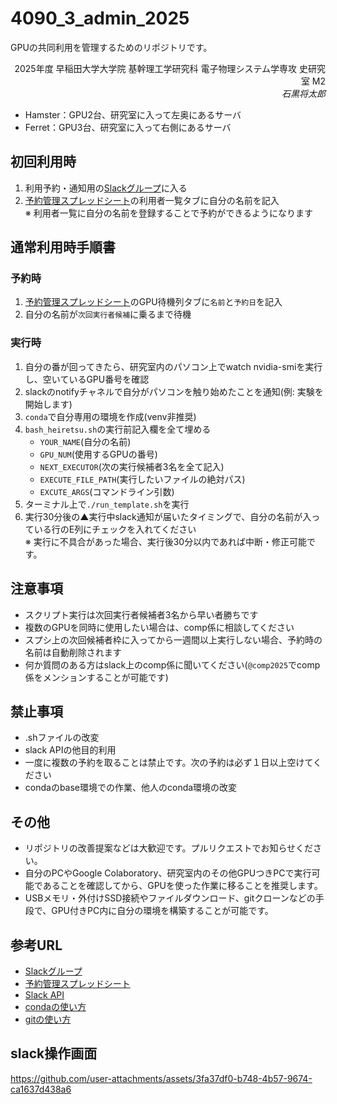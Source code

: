 # 4090_3_admin_2025

GPUの共同利用を管理するためのリポジトリです。

<p align="right">
2025年度 早稲田大学大学院 基幹理工学研究科 電子物理システム学専攻 史研究室 M2 <br>
<i>石黒将太郎</i>
</p>

- Hamster：GPU2台、研究室に入って左奥にあるサーバ
- Ferret：GPU3台、研究室に入って右側にあるサーバ

## 初回利用時
1. 利用予約・通知用の[Slackグループ](https://join.slack.com/t/shilabgpunotify/shared_invite/zt-35hwn8cdv-uYu_utz~Q0S0zPpvEBri_g)に入る
2. [予約管理スプレッドシート](https://docs.google.com/spreadsheets/d/1oI2zM7loJsN-LNtxFO1VnpVop_PqMW00xR6ty_vYPbA/edit?gid=2081617412#gid=2081617412)の利用者一覧タブに自分の名前を記入<BR>
※ 利用者一覧に自分の名前を登録することで予約ができるようになります

## 通常利用時手順書
### 予約時
1. [予約管理スプレッドシート](https://docs.google.com/spreadsheets/d/1oI2zM7loJsN-LNtxFO1VnpVop_PqMW00xR6ty_vYPbA/edit?gid=2081617412#gid=2081617412)のGPU待機列タブに`名前`と`予約日`を記入
2. 自分の名前が`次回実行者候補`に乗るまで待機

### 実行時
1. 自分の番が回ってきたら、研究室内のパソコン上でwatch nvidia-smiを実行し、空いているGPU番号を確認
2. slackのnotifyチャネルで自分がパソコンを触り始めたことを通知(例: 実験を開始します)
3. `conda`で自分専用の環境を作成(venv非推奨)
4. `bash_heiretsu.sh`の実行前記入欄を全て埋める
   - `YOUR_NAME`(自分の名前)
   - `GPU_NUM`(使用するGPUの番号)
   - `NEXT_EXECUTOR`(次の実行候補者3名を全て記入)
   - `EXECUTE_FILE_PATH`(実行したいファイルの絶対パス)
   - `EXCUTE_ARGS`(コマンドライン引数)
5. ターミナル上で`./run_template.sh`を実行
6. 実行30分後の▲実行中slack通知が届いたタイミングで、自分の名前が入っている行のE列にチェックを入れてください<BR>
※ 実行に不具合があった場合、実行後30分以内であれば中断・修正可能です。

## 注意事項
- スクリプト実行は次回実行者候補者3名から早い者勝ちです
- 複数のGPUを同時に使用したい場合は、comp係に相談してください
- スプシ上の次回候補者枠に入ってから一週間以上実行しない場合、予約時の名前は自動削除されます
- 何か質問のある方はslack上のcomp係に聞いてください(`@comp2025`でcomp係をメンションすることが可能です)

## 禁止事項
- .shファイルの改変
- slack APIの他目的利用
- 一度に複数の予約を取ることは禁止です。次の予約は必ず１日以上空けてください
- condaのbase環境での作業、他人のconda環境の改変

## その他
- リポジトリの改善提案などは大歓迎です。プルリクエストでお知らせください。
- 自分のPCやGoogle Colaboratory、研究室内のその他GPUつきPCで実行可能であることを確認してから、GPUを使った作業に移ることを推奨します。
- USBメモリ・外付けSSD接続やファイルダウンロード、gitクローンなどの手段で、GPU付きPC内に自分の環境を構築することが可能です。   

## 参考URL
- [Slackグループ](https://join.slack.com/t/shilabgpunotify/shared_invite/zt-35hwn8cdv-uYu_utz~Q0S0zPpvEBri_g)
- [予約管理スプレッドシート](https://docs.google.com/spreadsheets/d/1oI2zM7loJsN-LNtxFO1VnpVop_PqMW00xR6ty_vYPbA/edit?gid=2081617412#gid=2081617412)
- [Slack API](https://api.slack.com/apps/A08T6LN82HW/incoming-webhooks?success=1)
- [condaの使い方](https://qiita.com/yasushi-jp/items/7ce0975db7a7e9ac7991)
- [gitの使い方](https://qiita.com/wwacky/items/2f110ee76fc1cb681c3b)

## slack操作画面

https://github.com/user-attachments/assets/3fa37df0-b748-4b57-9674-ca1637d438a6


